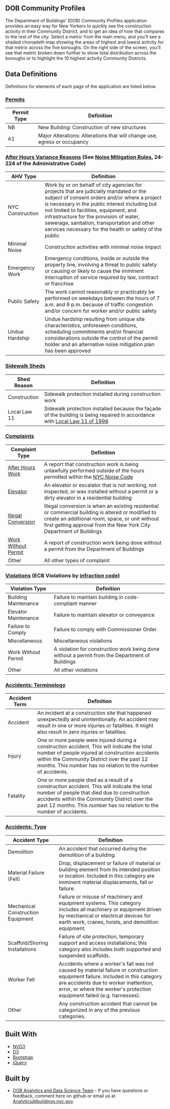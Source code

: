 ## DOB Community Profiles

The Department of Buildings’ (DOB) Community Profiles application provides an easy way for New Yorkers to quickly see the construction activity in their Community District, and to get an idea of how that compares to the rest of the city. Select a metric from the main menu, and you’ll see a shaded choropleth map showing the areas of highest and lowest activity for that metric across the five boroughs. On the right side of the screen, you’ll see that metric broken down further to show total distribution across the boroughs or to highlight the 10 highest activity Community Districts.

## Data Definitions
Definitions for elements of each page of the application are listed below.

### [Permits](https://www1.nyc.gov/site/buildings/homeowner/permits.page)

| Permit Type | Definition |
|-------------------------------|----------------------------------------------------------------------------------------------------------------------------------------------------------------------------------------------------|
| NB | New Building: Construction of new structures |
| A1 | Major Alterations: Alterations that will change use, egress or occupancy |

### [After Hours Variance Reasons](https://www1.nyc.gov/site/buildings/business/after-hours-variances.page) (See [Noise Mitigation Rules](http://www.nyc.gov/html/dep/pdf/law05113.pdf), 24-224 of the Administrative Code)

| AHV Type | Definition |
|-------------------------------|----------------------------------------------------------------------------------------------------------------------------------------------------------------------------------------------------|
| NYC Construction | Work by or on behalf of city agencies for projects that are judicially mandated or the subject of consent orders and/or where a project is necessary in the public interest including but not limited to facilities, equipment, and infrastructure for the provision of water, sewerage, sanitation, transportation and other services necessary for the health or safety of the public |
| Minimal Noise | Construction activities with minimal noise impact |
| Emergency Work | Emergency conditions, inside or outside the property line, involving a threat to public safety or causing or likely to cause the imminent interruption of service required by law, contract or franchise |
| Public Safety | The work cannot reasonably or practicably be performed on weekdays between the hours of 7 a.m. and 6 p.m. because of traffic congestion and/or concern for worker and/or public safety |
| Undue Hardship | Undue hardship resulting from unique site characteristics, unforeseen conditions, scheduling commitments and/or financial considerations outside the control of the permit holder and an alternative noise mitigation plan has been approved |

### [Sidewalk Sheds](https://www1.nyc.gov/site/buildings/safety/sidewalk-sheds.page)

| Shed Reason | Definition |
|-------------------------------|----------------------------------------------------------------------------------------------------------------------------------------------------------------------------------------------------|
| Construction | Sidewalk protection installed during construction work |
| Local Law 11 | Sidewalk protection installed because the façade of the building is being repaired in accordance with [Local Law 11 of 1998](https://www1.nyc.gov/assets/buildings/local_laws/locallaw_1998_package.pdf) |

### [Complaints](https://www1.nyc.gov/site/buildings/renter/file-a-complaint.page)

| Complaint Type | Definition |
|-------------------------------|----------------------------------------------------------------------------------------------------------------------------------------------------------------------------------------------------|
| [After Hours Work](https://portal.311.nyc.gov/article/?kanumber=KA-01091) | A report that construction work is being unlawfully performed outside of the hours permitted within the [NYC Noise Code](https://www1.nyc.gov/site/dep/environment/noise-code.page) |
| [Elevator](https://portal.311.nyc.gov/article/?kanumber=KA-02015) | An elevator or escalator that is not working, not inspected, or was installed without a permit or a dirty elevator in a residential building |
| [Illegal Conversion](https://portal.311.nyc.gov/article/?kanumber=KA-02025) | Illegal conversion is when an existing residential or commercial building is altered or modified to create an additional room, space, or unit without first getting approval from the New York City Department of Buildings |
| [Work Without Permit](https://portal.311.nyc.gov/article/?kanumber=KA-01797) | A report of construction work being done without a permit from the Department of Buildings |
| Other | All other types of complaint |

### [Violations](https://www1.nyc.gov/site/buildings/business/resolving-violations.page) (ECB Violations by [infraction code](http://www1.nyc.gov/assets/buildings/excel/penalty_schedule_with_codes.xlsx))

| Violation Type | Definition |
|-------------------------------|----------------------------------------------------------------------------------------------------------------------------------------------------------------------------------------------------|
| Building Maintenance | Failure to maintain building in code-compliant manner |
| Elevator Maintenance | Failure to maintain elevator or conveyance |
| Failure to Comply | Failure to comply with Commissioner Order |
| Miscellaneous | Miscellaneous violations |
| Work Without Permit | A violation for construction work being done without a permit from the Department of Buildings |
| Other | All other violations |

### [Accidents: Terminology](https://www1.nyc.gov/site/buildings/safety/work-site-accidents.page)

| Accident Term | Definition |
|-------------------------------|----------------------------------------------------------------------------------------------------------------------------------------------------------------------------------------------------|
| Accident | An incident at a construction site that happened unexpectedly and unintentionally. An accident may result in one or more injuries or fatalities. It might also result in zero injuries or fatalities. |
| Injury | One or more people were injured during a construction accident. This will indicate the total number of people injured at construction accidents within the Community District over the past 12 months. This number has no relation to the number of accidents. |
| Fatality | One or more people died as a result of a construction accident. This will indicate the total number of people that died due to construction accidents within the Community District over the past 12 months. This number has no relation to the number of accidents. |

### [Accidents: Type](https://www1.nyc.gov/site/buildings/about/construction-related-accident-reports.page)

| Accident Type | Definition |
|-------------------------------|----------------------------------------------------------------------------------------------------------------------------------------------------------------------------------------------------|
| Demolition | An accident that occurred during the demolition of a building. |
| Material Failure (Fell) | Drop, displacement or failure of material or building element from its intended position or location. Included in this category are imminent material displacements, fall or failure. |
| Mechanical Construction Equipment | Failure or misuse of machinery and equipment systems. This category includes all machinery or equipment driven by mechanical or electrical devices for earth work, cranes, hoists, and demolition equipment. |
| Scaffold/Shoring Installations | Failure of site protection, temporary support and access installations; this category also includes both supported and suspended scaffolds. |
| Worker Fell | Accidents where a worker's fall was not caused by material failure or construction equipment failure. Included in this category are accidents due to worker inattention, error, or where the worker's protection equipment failed (e.g. harnesses). |
| Other | Any construction accident that cannot be categorized in any of the previous categories. |




## Built With

* [NVD3](http://nvd3.org/)
* [D3](https://d3js.org/)
* [Bootstrap](https://getbootstrap.com)
* [jQuery](https://jquery.com/)


## Built by

* [DOB Analytics and Data Science Team](https://www1.nyc.gov/site/buildings/about/metrics-reports.page) - If you have questions or feedback, comment here on github or email us at [Analytics@buildings.nyc.gov](mailto:analytics@buildings.nyc.gov).

